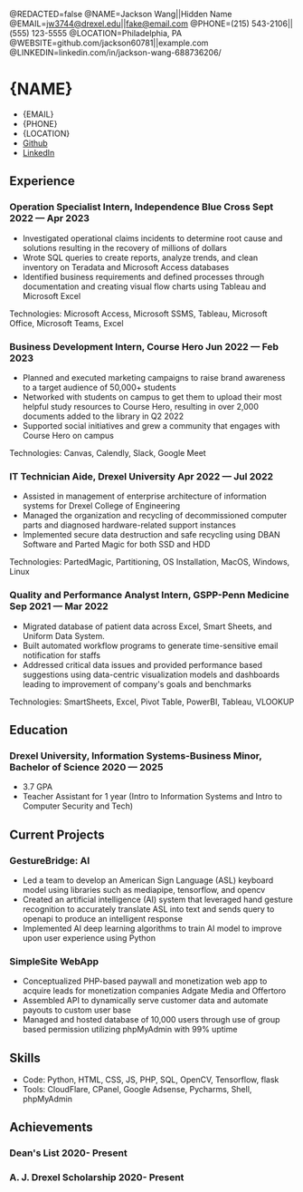 @REDACTED=false
@NAME=Jackson Wang||Hidden Name
@EMAIL=jw3744@drexel.edu||fake@email.com
@PHONE=(215) 543-2106||(555) 123-5555
@LOCATION=Philadelphia, PA
@WEBSITE=github.com/jackson60781||example.com
@LINKEDIN=linkedin.com/in/jackson-wang-688736206/

# {NAME}

<div class="section headerInfo">

 
- {EMAIL}
- {PHONE}
- {LOCATION}
- [Github](https://{WEBSITE})
- [LinkedIn](https://{LINKEDIN})
</div>

## Experience

### Operation Specialist Intern, Independence Blue Cross <span class="spacer"></span> Sept 2022 &mdash; Apr 2023

- Investigated operational claims incidents to determine root cause and solutions resulting in the recovery of millions of dollars
- Wrote SQL queries to create reports, analyze trends, and clean inventory on Teradata and Microsoft Access databases
- Identified business requirements and defined processes through documentation and creating visual flow charts using Tableau and Microsoft Excel

Technologies: Microsoft Access, Microsoft SSMS, Tableau, Microsoft Office, Microsoft Teams, Excel

### Business Development Intern, Course Hero <span class="spacer"></span> Jun 2022 &mdash; Feb 2023

- Planned and executed marketing campaigns to raise brand awareness to a target audience of 50,000+ students
- Networked with students on campus to get them to upload their most helpful study resources to Course Hero, resulting in over 2,000 documents added to the library in Q2 2022
- Supported social initiatives and grew a community that engages with Course Hero on campus

Technologies: Canvas, Calendly, Slack, Google Meet

 ### <span> IT Technician Aide, Drexel University</span> <span>Apr 2022 &mdash; Jul 2022</span>
- Assisted in management of enterprise architecture of information systems for Drexel College of Engineering
- Managed the organization and recycling of decommissioned computer parts and diagnosed
hardware-related support instances
- Implemented secure data destruction and safe recycling using DBAN Software and Parted Magic for both
SSD and HDD

Technologies: PartedMagic, Partitioning, OS Installation, MacOS, Windows, Linux

### <span> Quality and Performance Analyst Intern, GSPP-Penn Medicine</span> <span>Sep 2021 &mdash; Mar 2022</span> 
- Migrated database of patient data across Excel, Smart Sheets, and Uniform Data System.
- Built automated workflow programs to generate time-sensitive email notification for staffs
- Addressed critical data issues and provided performance based suggestions using data-centric visualization models and
dashboards leading to improvement of company's goals and benchmarks

Technologies: SmartSheets, Excel, Pivot Table, PowerBI, Tableau, VLOOKUP

## Education

### Drexel University, Information Systems-Business Minor, Bachelor of Science <span class="spacer"></span> 2020 &mdash; 2025

- 3.7 GPA
- Teacher Assistant for 1 year (Intro to Information Systems and Intro to Computer Security and Tech)

## Current Projects

### GestureBridge: AI 

- Led a team to develop an American Sign Language (ASL) keyboard model using libraries such as mediapipe, tensorflow, and opencv
- Created an artificial intelligence (AI) system that leveraged hand gesture recognition to accurately translate ASL into text and sends query to openapi to produce an intelligent response
- Implemented AI deep learning algorithms to train AI model to improve upon user experience using Python

### SimpleSite WebApp
- Conceptualized PHP-based paywall and monetization web app to acquire leads for monetization companies
Adgate Media and Offertoro
- Assembled API to dynamically serve customer data and automate payouts to custom user base
- Managed and hosted database of 10,000 users through use of group based permission utilizing phpMyAdmin with 99% uptime

## Skills

- Code: Python, HTML, CSS, JS, PHP, SQL, OpenCV, Tensorflow, flask
- Tools: CloudFlare, CPanel, Google Adsense, Pycharms, Shell, phpMyAdmin

## Achievements

### Dean's List <span class="spacer"></span> 2020- Present

### A. J. Drexel Scholarship <span class="spacer"></span> 2020- Present
